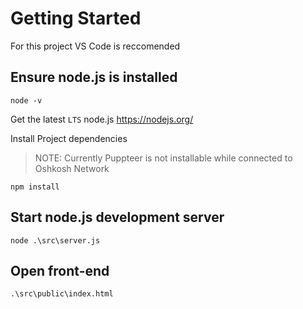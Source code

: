 # Getting Started

For this project VS Code is reccomended

## Ensure node.js is installed 

```
node -v
```
Get the latest `LTS` node.js https://nodejs.org/

Install Project dependencies

>   NOTE: Currently Puppteer is not installable while connected to Oshkosh Network


```
npm install
```



## Start node.js development server

``` 
node .\src\server.js
```

## Open front-end 

```
.\src\public\index.html
```
